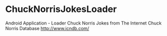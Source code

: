 # ChuckNorrisJokesLoader
Android Application - Loader Chuck Norris Jokes 
from The Internet Chuck Norris Database http://www.icndb.com/